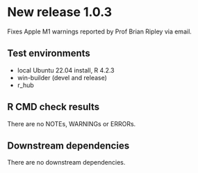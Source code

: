 # New release 1.0.3

Fixes Apple M1 warnings reported by Prof Brian Ripley via email.

## Test environments

* local Ubuntu 22.04 install, R 4.2.3
* win-builder (devel and release)
* r_hub

## R CMD check results

There are no NOTEs, WARNINGs or ERRORs.

## Downstream dependencies

There are no downstream dependencies.
